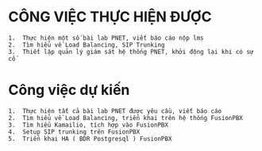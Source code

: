 # CÔNG VIỆC THỰC HIỆN ĐƯỢC

    1.  Thực hiện một số bài lab PNET, viết báo cáo nộp lms
    2.  Tìm hiểu về Load Balancing, SIP Trunking
    3.	Thiết lập quản lý giám sát hệ thống PNET, khởi động lại khi có sự cố
    
# Công việc dự kiến

    1.  Thực hiện tất cả bài lab PNET được yêu cầu, viết báo cáo
    2.  Tìm hiểu về Load Balancing, triển khai trên hệ thống FusionPBX 
    3.  Tìm hiểu Kamailio, tích hợp vào FusionPBX
    4.  Setup SIP trunking trên FusionPBX
    5.	Triển khai HA ( BDR Postgresql ) FusionPBX
